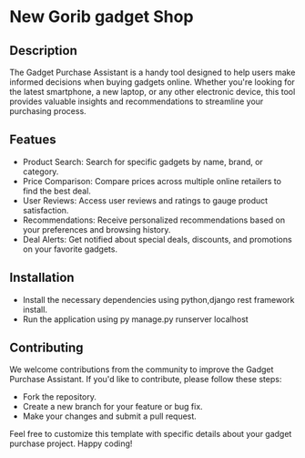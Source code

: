
# New Gorib gadget Shop 


## Description
The Gadget Purchase Assistant is a handy tool designed to help users make informed decisions when buying gadgets online. Whether you're looking for the latest smartphone, a new laptop, or any other electronic device, this tool provides valuable insights and recommendations to streamline your purchasing process.

## Featues

* Product Search: Search for specific gadgets by name, brand, or category.
* Price Comparison: Compare prices across multiple online retailers to find the best deal.
* User Reviews: Access user reviews and ratings to gauge product satisfaction.
* Recommendations: Receive personalized recommendations based on your preferences and browsing history.
* Deal Alerts: Get notified about special deals, discounts, and promotions on your favorite gadgets.

## Installation
* Install the necessary dependencies using python,django rest framework install.
* Run the application using py manage.py runserver localhost

## Contributing

We welcome contributions from the community to improve the Gadget Purchase Assistant. If you'd like to contribute, please follow these steps:

* Fork the repository.
* Create a new branch for your feature or bug fix.
* Make your changes and submit a pull request.





Feel free to customize this template with specific details about your gadget purchase project. Happy coding!




